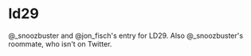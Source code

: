 ld29
====

@_snoozbuster and @jon_fisch's entry for LD29. Also @_snoozbuster's roommate, who isn't on Twitter.

